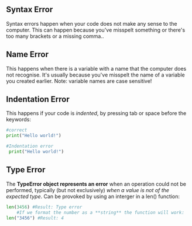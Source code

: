 ## Syntax Error
Syntax errors happen when your code does not make any sense to the computer. This can happen because you've misspelt something or there's too many brackets or a missing comma..

## Name Error 
This happens when there is a variable with a name that the computer does not recognise. It's usually because you've misspelt the name of a variable you created earlier. Note: variable names are case sensitive!

## Indentation Error
This happens if your code is *indented*, by pressing tab or space before the keywords:
``` python
#correct
print("Hello world!")

#Indentation error
 print("Hello world!")

```

## Type Error
The **TypeError object represents an error** when an operation could not be performed, typically (but not exclusively) *when a value is not of the expected type*.
Can be provoked by using an interger in a len() function:
``` python
len(3456) #Result: Type error
	#If we format the number as a **string** the function will work:
len("3456") #Result: 4
```